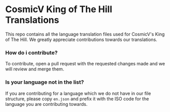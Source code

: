 # CosmicV King of The Hill Translations
This repo contains all the language translation files used for CosmicV's King of The Hill.
We greatly appreciate contributions towards our translations. 

### How do i contribute?
To contribute, open a pull request with the requested changes made and we will review and merge them.

### Is your language not in the list?
If you are contributing for a language which we do not have in our file structure, please copy `en.json` and prefix it with the ISO code for the language you are contributing towards.
